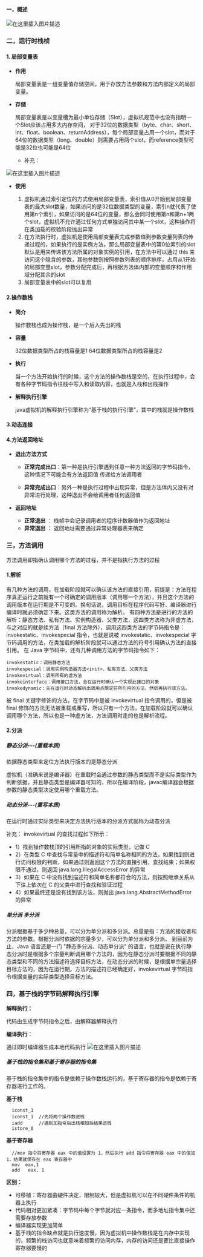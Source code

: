 #### 一，概述
![在这里插入图片描述](https://img-blog.csdnimg.cn/20190428004008653.png?x-oss-process=image/watermark,type_ZmFuZ3poZW5naGVpdGk,shadow_10,text_aHR0cHM6Ly9ibG9nLmNzZG4ubmV0L3dlaXhpbl80MTkyMjI4OQ==,size_16,color_FFFFFF,t_70)

### 二，运行时栈桢

#### 1. 局部变量表

- **作用**

	局部变量表是一组变量值存储空间，用于存放方法参数和方法内部定义的局部变量。

- **存储**

	局部变量表是以变量槽为最小单位存储（Slot），虚拟机规范中也没有指明一个Slot应该占用多大内存空间，
	对于32位的数据类型（byte、char、short、int、float、boolean、returnAddress），每个局部变量占用一个slot，而对于64位的数据类型（long、double）则需要占用两个slot，而reference类型可能是32位也可能是64位

	- 补充：

![在这里插入图片描述](https://img-blog.csdnimg.cn/20190428000052710.png?x-oss-process=image/watermark,type_ZmFuZ3poZW5naGVpdGk,shadow_10,text_aHR0cHM6Ly9ibG9nLmNzZG4ubmV0L3dlaXhpbl80MTkyMjI4OQ==,size_16,color_FFFFFF,t_70)

- **使用**
		
	1. 虚拟机通过索引定位的方式使用局部变量表，索引值从0开始到局部变量表的最大slot数量，如果访问的是32位数据类型的变量，索引n就代表了使用第n个索引，如果访问的是64位的变量，那么会同时使用第n和第n+1两个slot，虚拟机不允许通过任何方式单独访问其中某一个slot，这种操作将在类加载的校验阶段抛出异常
	2. 在方法执行时，虚拟机是使用局部变量表完成参数值到参数变量列表的传递过程的，如果执行的是实例方法，那么局部变量表中的第0位索引的slot默认是用来传递该方法所属的对象实例的引用，在方法中可以通过 this 来访问这个隐含的参数，其他参数则按照参数列表的顺序排序，占用从1开始的局部变量slot，参数分配完成后，再根据方法体内部的变量顺序和作用域分配其余的slot
	3. 局部变量表中的slot可以复用

#### 2.操作数栈
- **简介**

	操作数栈也成为操作栈，是一个后入先出的栈

- **容量**

	32位数据类型所占的栈容量是1
	64位数据类型所占的栈容量是2

- **执行**

	当一个方法开始执行的时候，这个方法的操作数栈是空的，在执行过程中，会有各种字节码指令往栈中写入和读取内容，也就是入栈和出栈操作

- **解释执行引擎**
	
	java虚拟机的解释执行引擎称为“基于栈的执行引擎”，其中的栈就是操作数栈

#### 3.动态连接
#### 4.方法返回地址

- **退出方法方式**

	* **正常完成出口**：第一种是执行引擎遇到任意一种方法返回的字节码指令，这种情况下可能会有方法返回值				传递给方法调用者
	
	* **异常完成出口**：另外一种是执行过程中出现异常，但是方法体内又没有对异常进行处理，这种退出不会给调用者任何返回值

- **返回地址**
	
	* **正常退出** ： 栈帧中会记录调用者的程序计数器值作为返回地址
	* **异常退出** ： 返回地址需要通过异常处理器表来确定

### 三，方法调用
方法调用即指确认调用哪个方法的过程，并不是指执行方法的过程
#### 1.解析
有几种方法的调用，在加载阶段就可以确认该方法的直接引用，前提是：方法在程序真正运行之前就有一个可确定的调用版本（调用哪一个方法），并且这个方法的调用版本在运行期是不可变的。换句话说，调用目标在程序代码写好、编译器进行编译时就必须确定下来。这类方法的调用称为解析。
有四种方法是进行的方法的解析：静态方法、私有方法、实例构造器、父类方法，这四类方法称为非虚方法，与之对应的就是续方法（final 方法除外），调用这四类方法的字节码指令是：invokestatic、invokespecial 指令，也就是说被 invokestatic、invokespecial 字节码调用的方法，在类加载的解析阶段就可以通过方法的符号引用确认方法的直接引用。
在 Java 字节码中，还有几种调用方法的字节码指令如下：

    invokestatic：调用静态方法
    invokespecial：调用实例构造器方法<init>、私有方法、父类方法
    invokevirtual：调用所有的虚方法
    invokeinterface：调用接口方法，会在运行时确认一个实现此接口的对象
    invokedynamic：先在运行时动态解析出调用点限定符所引用的方法，然后再执行该方法。

被 final 关键字修饰的方法，在字节码中是被 invokevirtual 指令调用的，但是被 final 修饰的方法无法被重载或重写，所以只有一个方法，在加载阶段就可以确认调用哪个方法，所以也是一种虚方法，方法调用时走的也是解析流程。
#### 2.分派
##### 静态分派---(重载本质)
依据静态类型来定位方法执行版本的是静态分派

虚拟机（准确来说是编译器）在重载时会通过参数的静态类型而不是实际类型作为判断依据，并且静态类型是编译器可知的，所以在编译阶段，javac编译器会根据参数的静态类型决定使用哪个重载方法。

##### 动态分派---(重写本质)
在运行时通过实际类型来决定方法执行版本的分派方式就称为动态分派

补充：
invokevirtual 的查找过程如下所示：
- 1）找到操作数栈顶的引用所指的对象的实际类型，记做 C
- 2）在类型 C 中查找与常量中的描述符和简单名称相同的方法，如果找到则进行访问权限的判断，如果通过则返回这个方法的直接引用，查找结束；如果权限不通过，则返回 java.lang.IllegalAccessError 的异常
- 3）如果在 C 中没有找到描述符和简单名称都符合的方法，则按照继承关系从下往上依次在 C 的父类中进行查找和验证过程
- 4）如果最终还是没有找到该方法，则抛出 java.lang.AbstractMethodError 的异常

##### 单分派 多分派
分派根据基于多少种总量，可以分为单分派和多分派。总量是指：方法的接收者和方法的参数。根据分派时依据的宗量多少，可以分为单分派和多分派。
到目前为止，Java 语言还是一门 "静态多分派、动态单分派" 的语言，也就是说在执行静态分派时是根据多个宗量判断调用哪个方法的，因为在静态分派时要根据不同的静态类型和不同的方法描述符选择目标方法，在动态分派的时候，是根据单宗量选择目标方法的，因为在运行期，方法的描述符已经确定好，invokevirtual 字节码指令根据变量的实际类型选择目标方法。


### 四，基于栈的字节码解释执行引擎

**解释执行：** 

代码由生成字节码指令之后，由解释器解释执行

**编译执行**： 

通过即时编译器生成本地代码执行
![在这里插入图片描述](https://img-blog.csdnimg.cn/20190428013106424.png?x-oss-process=image/watermark,type_ZmFuZ3poZW5naGVpdGk,shadow_10,text_aHR0cHM6Ly9ibG9nLmNzZG4ubmV0L3dlaXhpbl80MTkyMjI4OQ==,size_16,color_FFFFFF,t_70)
##### 基于栈的指令集和基于寄存器的指令集
基于栈的指令集中的指令是依赖于操作数栈运行的，基于寄存器的指令是依赖于寄存器进行工作的。

**基于栈**
```shell
  iconst_1 	
  iconst_1	//先将两个操作数进栈
  iadd		//遇到加指令后出栈相加后结果进栈
  istore_0
```
**基于寄存器**
```shell
  //mov 指令将寄存器 eax 中的值设置为 1，然后执行 add 指令将寄存器 eax 中的值加 1，结果就保存在 eax 寄存器中
  mov  eax,1
  add   eax, 1
```

**区别：**

- 可移植：寄存器由硬件决定，限制较大，但是虚拟机可以在不同硬件条件的机器上执行
- 代码相对更加紧凑：字节码中每个字节就对应一条指令，而多地址指令集中还需要存放参数
- 编译器实现更加简单
- 基于栈的指令缺点就是执行速度慢，因为虚拟机中操作数栈是在内存中实现的，频繁的栈访问也就意味着频繁的访问内存，内存的访问还是要比直接操作寄存器要慢的

